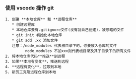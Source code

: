 ### 使用 vscode 操作 git
    1. 创建 **本地仓库** 和 **远程仓库**
       * 创建远程库
       * 本地仓库要有.gitignore文件(没有就自己创建)，被忽略的文件
       * git init 初始化本地仓库
       * git add .xx 添加文件
       注意：/node_modules 代表根目录下的，你要放入仓库的文件
             node_modules 不加xxx则代表根目录及其子目录下的所有文件
    2. 将本地仓库代码**推送**到远程
    3. 如果**本地有变化**，推送到远程
    4. **远程有变化**，拉取到本地
    5. 新员工克隆远程仓库到本地
   